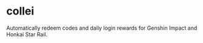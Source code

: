 # collei
Automatically redeem codes and daily login rewards for Genshin Impact and Honkai Star Rail.
